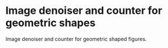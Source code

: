 # Image denoiser and counter for geometric shapes
Image denoiser and counter for geometric shaped figures.
